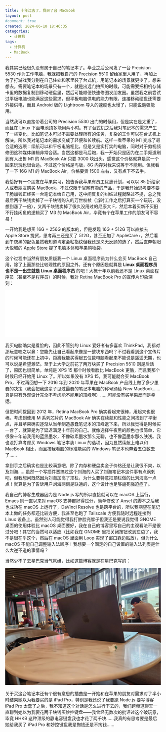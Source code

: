 ```yaml
---
title: 十年过去了，我买了台 MacBook
layout: post
#comment: true
created: 2024-06-10 18:46:35
categories:
  - 计算机
tags:
  - 计算机
  - MacBook
---
```

我其实已经很久没有属于自己的笔记本了。毕业之后公司发了一台 Precision 5530 作为工作电脑，我就把我自己的 Precision 5510 留给家里人用了，再加上为了打游戏我分别在自己住处和家里装了台式机，用笔记本的场景就更少了。想来想去，需要笔记本的场景只有一个，就是出远门拍照的时候，可能需要把相机存储卡里的数据复制到移动硬盘里，然后可能顺便快速修图发朋友圈。虽然我之前尝试过平板电脑也能满足这些需求，但平板电脑供电的能力有限，连接移动硬盘还需要外接供电，而且 Android 版的 Lightroom 导入的速度也太慢了，只能说勉强能用。

当然我可以直接带着公司的 Precision 5530 出门的时候用，但是实在是太重了，而且在 Linux 下面电池顶多能用两小时。有了台式机之后我对笔记本的需求产生了一些变化，比如笔记本可以不需要处理所有的任务，复杂的工作可以在台式机上解决，所以我对笔记本的需求变成了轻便和长续航。这样一看苹果的 M1 变成了最合适的选项：续航可以和平板电脑相比，但是又是实打实的电脑，同时对于剪视频修图这种媒体编辑非常合适。当然这都是马后炮，我一开始只是因为在二手频道刷到有人出售 M1 的 MacBook Air 只要 3000 块出头，感觉这个价格就算是买一个回来玩玩也很合适。不过这个价格是丐版，8G 内存对我来说等于不能用。但我看了一下 16G M1 的 MacBook Air，价格要贵 1500 左右，又有点下不去手。

我恰好有一个朋友在苹果实习，她告诉我苹果有员工优惠计划，可以以 85 折给家人或者朋友购买 MacBook，不过仅限于官网有卖的产品，于是我开始思考要不要干脆加钱正经买一台笔记本给自己用，这中间反复的纠结过程就略过不提，总之我最后两千块钱卖掉了一千块钱购入的万世权杖（当时工作之后打算买一个玩玩，没想到涨了一倍），又两千块钱卖掉了很久没用过的尼康大 F，然后本着买新不买旧不行挂闲鱼的逻辑买了 M3 的 MacBook Air，毕竟有个在苹果工作的朋友可不容易！

一开始我是想买 16G + 256G 的版本的，但是发现 16G + 512G 可以直接去 Apple Store 提货，思考再三还是买了 512G，甚至还加了 AppleCare+。然后看到午夜黑的配色虽然我知道肯定会粘指纹但我还是义无反顾的选了，然后直奔朝阳大悦城的 Apple Store 提了电脑本体和苹果购物袋。

这个过程中当然有朋友质疑我一个 Linux 桌面程序员为什么会买 MacBook 自己用，除了上面那些比较理性的原因之外，还有个原因是就算是 **Linux 桌面程序员也不是一出生就是 Linux 桌面程序员** 的吧！大概十年以前我还不是 Linux 桌面程序员（甚至不是程序员）的时候，我对 Retina MacBook Pro 的宣传片印象深刻：

<iframe src="//player.bilibili.com/player.html?isOutside=true&aid=799187626&bvid=BV19y4y1Y7rc&cid=296995197&p=1" scrolling="no" border="0" frameborder="no" framespacing="0" allowfullscreen="true"></iframe>

我买电脑确实是看脸的，因此不管别的 Linux 爱好者有多喜欢 ThinkPad，我都对那玩意嗤之以鼻：您能先让自己看起来像是一整块东西吗？不过我看到这个宣传片的时候可能还在上初中，距离我能买得起五位数电脑看起来不能说是遥遥无期，也可以说是希望渺茫。至于上大学之前花了两万块买了 Precision 5510 则是后话了，原因也很简单，单纯是 XPS 15 那个时候看脸比 MacBook 更酷，而且我那个时候已经开始用 Linux 了。所以如果没有 XPS 15，我可能就会买 MacBook Pro，不过再回想一下 2016 年到 2020 年苹果在 MacBook 产品线上做了多少愚蠢的决策（我会把我这辈子见过最蠢的笔记本电脑的称号颁给 New MacBook……真是只有外观设计完全不考虑能不能用的顶峰啊）……可能没有买苹果反而是幸运。

但把时间拨回到 2012 年，Retina MacBook Pro 确实看起来很棒，用起来也很棒。考虑到使用 M 系列芯片的 MacBook Air 确实在续航和性能之间找到了平衡点，并且苹果确实逐渐从当年制造愚蠢笔记本的顶峰退下来，所以我觉得是时候买一台了，就算是为了延迟满足十年前的自己。就像选择午夜黑的颜色也很简单，它很像十年前我用的蓝黑墨水，不像碳素墨水那么无聊，也不像蓝墨水那么肤浅。我也没打算考虑买 Windows 笔记本装 Linux 的选项，因为显然续航上难以和 MacBook 相比，而且按我看脸的标准能买的 Windows 笔记本也奔着五位数去了……

拿到手之后确实也是比较满意吧，除了内存和硬盘卖金子价格还是让我很不爽，以及刘海……虽然一个写插件恶搞过这个刘海的人买了刘海笔记本这件事有点讽刺吧，但我想问既然因为刘海加高了顶栏，为什么要特意把顶栏做的比刘海高一点点！就算是为了告诉用户刘海两侧是联通的，这个设计也足够逼死强迫症了。

我自己的博客生成器因为是 Node.js 写的所以直接就可以在 macOS 上运行，Emacs 则一直以来对 macOS 支持都好得过分，简单修改了 Ansel 的脚本之后我也成功在 macOS 上运行了，DaVinci Resolve 也是跨平台的，所以我期望在笔记本上做的任务都还比较方便，我甚至也跑了 Tailscale 方便我随时远程连接到 Linux 设备上。虽然别人可能觉得我打肿脸充胖子但我还是要说我觉得 GNOME 桌面的使用体验比 macOS 桌面要好，我在自己的博客里写自己的主观看法不是很过分吧！其它的当然可以适应（比如我在 GNOME 里把关闭按钮改到左边了，我不是很在乎这个，然后在 macOS 里面用 Loop 实现了窗口靠边贴放），但为什么 macOS 不能自己调整输入法顺序！我想要一个固定的自己设置的输入法列表是什么大逆不道的事情吗？

当然少不了去星巴克当气氛组，比如这篇博客就是在星巴克写的：

![starbucks](./starbucks.jpg)

关于买这台笔记本还有个很有意思的插曲是一开始和在苹果的朋友对需求对了半小时结果她以为我要买的是 iPad Pro，特别是我还说了我要跑 Node.js 要写博客 iPad Pro 太蠢了之后，我不知道这个对话是怎么进行下去的，我们跨频道聊天一直聊到她以为我要花两千块钱买妙控键盘——我曾经无数次的批评过这个破玩意，毕竟 HHKB 这种顶级的静电容键盘我也才花了两千块……我真的有思考要是最后她给我买了 iPad Pro 和妙控键盘我是掏钱还是不掏钱……
